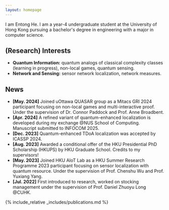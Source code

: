 ```yaml
---
layout: homepage
---
```


I am Entong He. I am a year-4 undergraduate student at the University of Hong Kong pursuing a bachelor's degree in engineering with a major in computer science.

## (Research) Interests

- **Quantum Information:** quantum analogs of classical complexity classes (learning in progress), non-local games, quantum sensing.
- **Network and Sensing:** sensor network localization, network measures.

## News
- **[May. 2024]** Joined uOttawa QUASAR group as a Mitacs GRI 2024 participant focusing on non-local games and multi-interactive proof. Under the supervision of Dr. Connor Paddock and Prof. Anne Broadbent.
- **[Apr. 2024]** A refined variant of quantum-enhanced localization is developed during my exchange @NUS School of Computing. Manuscript submitted to INFOCOM 2025.
- **[Dec. 2023]** Quantum-enhanced TDoA localization was accepted by ICASSP 2024.
- **[Aug. 2023]** Awarded a conditional offer of the HKU Presidential PhD Scholarship (HKUPS) by HKU Graduate School. Credits to my supervisors!
- **[May. 2023]** Joined HKU AIoT Lab as a HKU Summer Research Programme 2023 participant focusing on sensor localization with quantum resource. Under the supervision of Prof. Chenshu Wu and Prof. Yuxiang Yang.
- **[Jul. 2022]** First introduced to research, worked on stocking management under the supervision of Prof. Daniel Zhuoyu Long @CUHK.


{% include_relative _includes/publications.md %}
